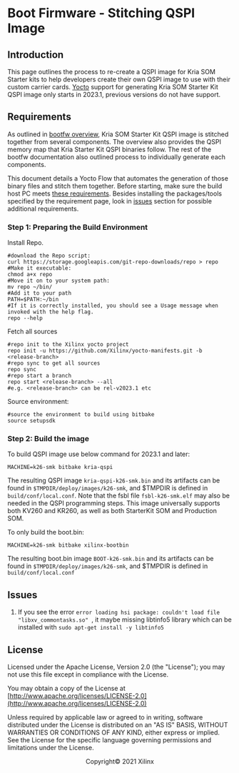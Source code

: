 
# Boot Firmware - Stitching QSPI Image

## Introduction

This page outlines the process to re-create a QSPI image for Kria SOM Starter kits to help developers create their own QSPI image to use with their custom carrier cards. [Yocto](https://xilinx-wiki.atlassian.net/wiki/spaces/A/pages/18841883/Yocto) support for generating Kria SOM Starter Kit QSPI image only starts in 2023.1, previous versions do not have support.

## Requirements

As outlined in [bootfw overview](./bootfw_overview.md), Kria SOM Starter Kit QSPI image is stitched together from several components. The overview also provides the QSPI memory map that Kria Starter Kit QSPI binaries follow. The rest of the bootfw documentation also outlined process to individually generate each components.

This document details a Yocto Flow that automates the generation of those binary files and stitch them together. Before starting, make sure the build host PC meets [these requirements](https://docs.yoctoproject.org/brief-yoctoprojectqs/index.html#compatible-linux-distribution). Besides installing the packages/tools specified by the requirement page, look in [issues](#issues) section for possible additional requirements.

### Step 1: Preparing the Build Environment

Install Repo.

```shell
#download the Repo script:
curl https://storage.googleapis.com/git-repo-downloads/repo > repo
#Make it executable:
chmod a+x repo
#Move it on to your system path:
mv repo ~/bin/
#Add it to your path
PATH=$PATH:~/bin
#If it is correctly installed, you should see a Usage message when invoked with the help flag.
repo --help
```

Fetch all sources

```shell
#repo init to the Xilinx yocto project
repo init -u https://github.com/Xilinx/yocto-manifests.git -b <release-branch>
#repo sync to get all sources
repo sync
#repo start a branch
repo start <release-branch> --all
#e.g. <release-branch> can be rel-v2023.1 etc
```

Source environment:

```shell
#source the environment to build using bitbake
source setupsdk
```

### Step 2: Build the image

To build QSPI image use below command for 2023.1 and later:

```shell
MACHINE=k26-smk bitbake kria-qspi 
```

The resulting QSPI image ```kria-qspi-k26-smk.bin``` and its artifacts can be found in ```$TMPDIR/deploy/images/k26-smk```, and $TMPDIR is defined in ```build/conf/local.conf```. Note that the fsbl file ```fsbl-k26-smk.elf``` may also be needed in the QSPI programming steps. This image universally supports both KV260 and KR260, as well as both StarterKit SOM and Production SOM.

To only build the boot.bin:

```shell
MACHINE=k26-smk bitbake xilinx-bootbin
```

The resulting boot.bin image ```BOOT-k26-smk.bin``` and its artifacts can be found in ```$TMPDIR/deploy/images/k26-smk```, and $TMPDIR is defined in ```build/conf/local.conf```

## Issues

1. If you see the error ```error loading hsi package: couldn't load file "libxv_commontasks.so" ```, it maybe missing libtinfo5 library which can be installed with ```sudo apt-get install -y libtinfo5```

## License

Licensed under the Apache License, Version 2.0 (the "License"); you may not use this file except in compliance with the License.

You may obtain a copy of the License at
[http://www.apache.org/licenses/LICENSE-2.0](http://www.apache.org/licenses/LICENSE-2.0)

Unless required by applicable law or agreed to in writing, software distributed under the License is distributed on an "AS IS" BASIS, WITHOUT WARRANTIES OR CONDITIONS OF ANY KIND, either express or implied. See the License for the specific language governing permissions and limitations under the License.

<p align="center">Copyright&copy; 2021 Xilinx</p>